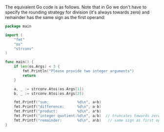 The equivalent Go code is as follows. Note that in Go we don't have to specify the rounding strategy for division (it's always towards zero) and remainder has the same sign as the first operand:

```go
package main

import (
	"fmt"
	"os"
	"strconv"
)

func main() {
    if len(os.Args) < 3 {
        fmt.Println("Please provide two integer arguments")
        return
    }

    a, _ := strconv.Atoi(os.Args[1])
    b, _ := strconv.Atoi(os.Args[2])

	fmt.Printf("sum:             %d\n", a+b)
	fmt.Printf("difference:      %d\n", a-b)
	fmt.Printf("product:         %d\n", a*b)
	fmt.Printf("integer quotient:%d\n", a/b)  // truncates towards zero 
	fmt.Printf("remainder:       %d\n", a%b)   // same sign as first operand
}
```
